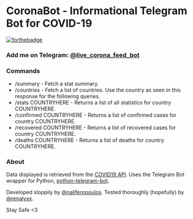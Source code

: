 # CoronaBot - Informational Telegram Bot for COVID-19
[![forthebadge](https://forthebadge.com/images/badges/contains-cat-gifs.svg)](https://forthebadge.com)
### Add me on Telegram: [@live_corona_feed_bot](t.me/live_corona_feed_bot)

### Commands
- /summary - Fetch a stat summary.
- /countries - Fetch a list of countries. Use the country as seen in this response for the following queries.
- /stats COUNTRYHERE - Returns a list of all statistics for country COUNTRYHERE.
- /confirmed COUNTRYHERE - Returns a list of confirmed cases for country COUNTRYHERE.
- /recovered COUNTRYHERE - Returns a list of recovered cases for country COUNTRYHERE.
- /deaths COUNTRYHERE - Returns a list of deaths for country COUNTRYHERE.

### About 
Data displayed is retrieved from the [COVID19 API](https://api.covid19api.com).
Uses the Telegram Bot wrapper for Python, [python-telegram-bot](https://github.com/python-telegram-bot/python-telegram-bot).

Developed sloppily by [@naliferopoulos](https://github.com/naliferopoulos). 
Tested thoroughly (hopefully) by [@renalyxx](https://github.com/renalyxx).

Stay Safe <3